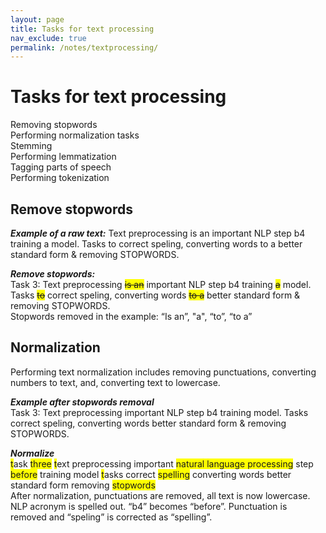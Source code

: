 ```yaml
---
layout: page
title: Tasks for text processing
nav_exclude: true
permalink: /notes/textprocessing/
---
```


# Tasks for text processing

Removing stopwords <br>
Performing normalization tasks  <br>
Stemming  <br>
Performing lemmatization  <br>
Tagging parts of speech  <br>
Performing tokenization  <br>


## Remove stopwords
***Example of a raw text:*** Text preprocessing is an important NLP step b4 training a model. Tasks to correct speling, converting words to a better standard form & removing STOPWORDS.

***Remove stopwords:*** <br>
Task 3: Text preprocessing <span style='background-color: yellow;'>~~is an~~</span> important NLP step b4 training <span style='background-color: yellow;'>~~a~~</span> model. Tasks <span style='background-color: yellow;'>~~to~~</span> correct speling, converting words <span style='background-color: yellow;'>~~to a~~</span> better standard form & removing STOPWORDS. <br>
Stopwords removed in the example: “Is an”, "a", “to”, “to a”

## Normalization
Performing text normalization includes removing punctuations, converting numbers to text, and, converting text to lowercase.

***Example after stopwords removal*** <br>
Task 3: Text preprocessing important NLP step b4 training model. Tasks correct speling, converting words better standard form & removing STOPWORDS. <br>

***Normalize***<br>
<span style='background-color: yellow;'>t</span>ask <span style='background-color: yellow;'>three</span> <span style='background-color: yellow;'>t</span>ext preprocessing important <span style='background-color: yellow;'>natural language processing</span> step <span style='background-color: yellow;'>before</span> training model <span style='background-color: yellow;'>t</span>asks correct <span style='background-color: yellow;'>spelling</span> converting words better standard form removing <span style='background-color: yellow;'>stopwords</span>
<br>
After normalization, punctuations are removed, all text is now lowercase. NLP acronym is spelled out. “b4” becomes “before”. Punctuation is removed and “speling” is corrected as “spelling”.












